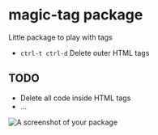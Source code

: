 # magic-tag package

Little package to play with tags

* `ctrl-t ctrl-d` Delete outer HTML tags

## TODO

* Delete all code inside HTML tags
* ...

![A screenshot of your package](https://f.cloud.github.com/assets/69169/2290250/c35d867a-a017-11e3-86be-cd7c5bf3ff9b.gif)
